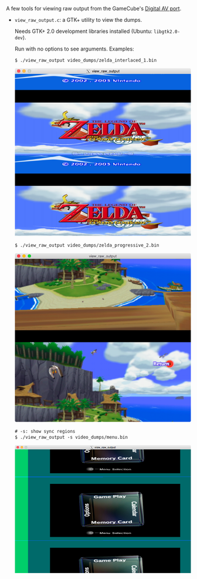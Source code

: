 A few tools for viewing raw output from the GameCube's [Digital AV
port](http://gamesx.com/wiki/doku.php?id=av:nintendodigitalav).

* `view_raw_output.c`: a GTK+ utility to view the dumps.

  Needs GTK+ 2.0 development libraries installed (Ubuntu: `libgtk2.0-dev`).
  
  Run with no options to see arguments. Examples:

  ```
  $ ./view_raw_output video_dumps/zelda_interlaced_1.bin
  ```
  ![zelda_interlaced_1.bin](/example_images/zelda_interlaced_1.png)
  ```
  $ ./view_raw_output video_dumps/zelda_progressive_2.bin
  ```
  ![zelda_progressive_2.bin](/example_images/zelda_progressive_2.png)
  ```
  # -s: show sync regions
  $ ./view_raw_output -s video_dumps/menu.bin 
  ```
  ![menu.bin](/example_images/menu_with_sync.png)

